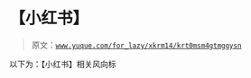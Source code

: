 # 【小红书】

> 原文：[`www.yuque.com/for_lazy/xkrm14/krt0msm4gtmggysn`](https://www.yuque.com/for_lazy/xkrm14/krt0msm4gtmggysn)



以下为：【小红书】相关风向标 



